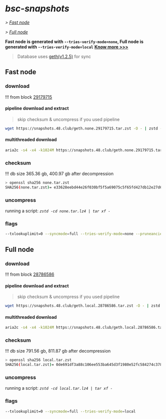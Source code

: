 # *bsc-snapshots*


*\> [Fast node](#fast-node)*

*\> [Full node](#full-node)*

**Fast node is generated with `--tries-verify-mode=none`, Full node is generated with `--tries-verify-mode=local`**
**[Know more >>>](https://github.com/bnb-chain/bsc/pull/926)**

> Database uses [geth(v1.2.5)](https://github.com/bnb-chain/bsc/releases/tag/v1.2.5) for sync


## Fast node

### download

<!-- begin_none -->

!!! from block [29179715](https://bscscan.com/block/29179715)

#### pipeline download and extract
> skip checksum & uncompress if you used pipeline
```bash
wget https://snapshots.48.club/geth.none.29179715.tar.zst -O - | zstd -cd | tar xf -
```

#### multithreaded download

```bash
aria2c -s4 -x4 -k1024M https://snapshots.48.club/geth.none.29179715.tar.zst -o none.tar.zst
```


### checksum

!!! db size 365.36 gb, 400.97 gb after decompression
```bash
> openssl sha256 none.tar.zst
SHA256(none.tar.zst)= e33628eebd44e26f030bf5f5a69075c5f65fd427db12e27d6a863cddd07b06fc
```

<!-- end_none -->

### uncompress


running a script: _`zstd -cd none.tar.lz4 | tar xf -`_


### flags


```bash
--txlookuplimit=0 --syncmode=full --tries-verify-mode=none --pruneancient=true --diffblock=5000
```


## Full node


### download

<!-- begin_local -->

!!! from block [28786586](https://bscscan.com/block/28786586)

#### pipeline download and extract
> skip checksum & uncompress if you used pipeline
```bash
wget https://snapshots.48.club/geth.local.28786586.tar.zst -O - | zstd -cd | tar xf -
```

#### multithreaded download

```bash
aria2c -s4 -x4 -k1024M https://snapshots.48.club/geth.local.28786586.tar.zst -o local.tar.zst
```


### checksum

!!! db size 791.56 gb, 811.87 gb after decompression
```bash
> openssl sha256 local.tar.zst
SHA256(local.tar.zst)= 0de691df3a88c106ee553ba645d3f1980e52fc584274c378099013172091a22c
```

<!-- end_local -->


### uncompress


running a script: _`zstd -cd local.tar.lz4 | tar xf -`_


### flags


```bash
--txlookuplimit=0 --syncmode=full --tries-verify-mode=local
```
